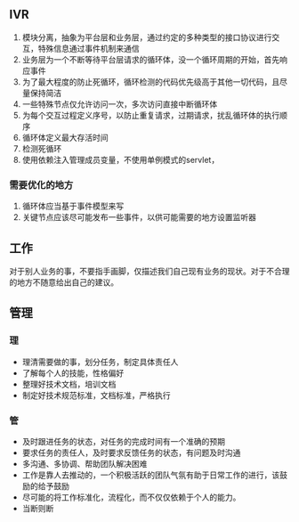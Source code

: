 ## IVR
1. 模块分离，抽象为平台层和业务层，通过约定的多种类型的接口协议进行交互，特殊信息通过事件机制来通信
2. 业务层为一个不断等待平台层请求的循环体，没一个循环周期的开始，首先响应事件
3. 为了最大程度的防止死循环，循环检测的代码优先级高于其他一切代码，且尽量保持简洁
4. 一些特殊节点仅允许访问一次，多次访问直接中断循环体
5. 为每个交互过程定义序号，以防止重复请求，过期请求，扰乱循环体的执行顺序
6. 循环体定义最大存活时间
7. 检测死循环
8. 使用依赖注入管理成员变量，不使用单例模式的servlet，

###  需要优化的地方

1. 循环体应当基于事件模型来写
2. 关键节点应该尽可能发布一些事件，以供可能需要的地方设置监听器



## 工作

对于别人业务的事，不要指手画脚，仅描述我们自己现有业务的现状。对于不合理的地方不随意给出自己的建议。

## 管理

### 理

- 理清需要做的事，划分任务，制定具体责任人
- 了解每个人的技能，性格偏好
- 整理好技术文档，培训文档
- 制定好技术规范标准，文档标准，严格执行

### 管

- 及时跟进任务的状态，对任务的完成时间有一个准确的预期
- 要求任务的责任人，及时要求反馈任务的状态，有问题及时沟通
- 多沟通、多协调、帮助团队解决困难
- 工作是靠人去推动的，一个积极活跃的团队气氛有助于日常工作的进行，该鼓励的给予鼓励
- 尽可能的将工作标准化，流程化，而不仅仅依赖于个人的能力。
- 当断则断